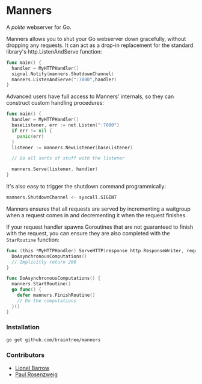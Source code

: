# Manners

A *polite* webserver for Go.

Manners allows you to shut your Go webserver down gracefully, without dropping any requests. It can act as a drop-in replacement for the standard library's http.ListenAndServe function:

```go
func main() {
  handler = MyHTTPHandler()
  signal.Notify(manners.ShutdownChannel)
  manners.ListenAndServe(":7000",handler)
}
```

Advanced users have full access to Manners' internals, so they can construct custom handling procedures:

```go
func main() {
  handler = MyHTTPHandler()
  baseListener, err := net.Listen(":7000")
  if err != nil {
    panic(err)
  }
  listener := manners.NewListener(baseListener)

  // Do all sorts of stuff with the listener

  manners.Serve(listener, handler)
}
```

It's also easy to trigger the shutdown command programmically:

```go
manners.ShutdownChannel <- syscall.SIGINT
```

Manners ensures that all requests are served by incrementing a waitgroup when a request comes in and decrementing it when the request finishes.

If your request handler spawns Goroutines that are not guaranteed to finish with the request, you can ensure they are also completed with the `StarRoutine` function:

```go
func (this *MyHTTPHandler) ServeHTTP(response http.ResponseWriter, request *http.Request) {
  DoAsynchronousComputations()
  // Implicitly return 200
}

func DoAsynchronousComputations() {
  manners.StartRoutine()
  go func() {
    defer manners.FinishRoutine()
    // Do the computations
  }()
}
```

### Installation

`go get github.com/braintree/manners`

### Contributors

- [Lionel Barrow](http://github.com/lionelbarrow)
- [Paul Rosenzweig](http://github.com/paulrosenzweig)
